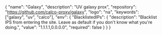 {
  "name": "Galaxy",
  "description": "UV galaxy prox",
  "repository": "https://github.com/calco-proxy/galaxy",
  "logo": "na",
  "keywords": ["galaxy", "uv", "calco"],
  "env": {
    "BlacklistedIPs": {
      "description": "Blacklist IPS from entering the site. Leave as default if you don't know what you're doing.",
      "value": "1.1.1.1,0.0.0.0",
      "required": false
    }
  }
}
